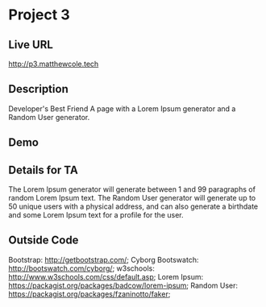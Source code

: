 # Project 3

## Live URL
<http://p3.matthewcole.tech>

## Description
Developer's Best Friend
A page with a Lorem Ipsum generator and a Random User generator.

## Demo


## Details for TA
The Lorem Ipsum generator will generate between 1 and 99 paragraphs of random Lorem Ipsum text. The Random User generator will generate up to 50 unique users with a physical address, and can also generate a birthdate and some Lorem Ipsum text for a profile for the user.

## Outside Code

Bootstrap: <http://getbootstrap.com/>;
Cyborg Bootswatch: <http://bootswatch.com/cyborg/>;
w3schools: <http://www.w3schools.com/css/default.asp>;
Lorem Ipsum: <https://packagist.org/packages/badcow/lorem-ipsum>;
Random User: <https://packagist.org/packages/fzaninotto/faker>;
